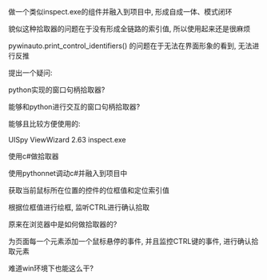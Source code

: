 做一个类似inspect.exe的组件并融入到项目中, 形成自成一体、模式闭环



貌似这种拾取器的问题在于没有形成全链路的索引值, 所以使用起来还是很麻烦



pywinauto.print_control_identifiers() 的问题在于无法在界面形象的看到, 无法进行反推



提出一个疑问: 

python实现的窗口句柄拾取器?

能够和python进行交互的窗口句柄拾取器?



能够且比较方便使用的:

UISpy
ViewWizard 2.63
inspect.exe





使用c#做拾取器

使用pythonnet调动c#并融入到项目中





获取当前鼠标所在位置的控件的位框值和定位索引值

根据位框值进行绘框, 监听CTRL进行确认拾取



原来在浏览器中是如何做拾取器的?

为页面每一个元素添加一个鼠标悬停的事件, 并且监控CTRL键的事件, 进行确认拾取元素



难道win环境下也能这么干?